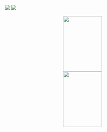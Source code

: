 <div>
  <div>
    <a href = "mailto:mariateguedes@gmail.com"><img src="https://img.shields.io/badge/-Gmail-%23333?style=for-the-badge&logo=gmail&logoColor=white" target="_blank"></a>
    <a href="https://www.linkedin.com/in/mariateguedes/" target="_blank"><img src="https://img.shields.io/badge/-LinkedIn-%230077B5?style=for-the-badge&logo=linkedin&logoColor=white" target="_blank"></a> 
  </div>
  <br>
  <div align="center">
    <a href="https://github.com/mariateguedes">
    <img height="180em" width="50%" src="https://github-readme-stats.vercel.app/api?username=mariateguedes&show_icons=true&theme=dracula&include_all_commits=true&count_private=true"/>
    <img height="180em" width="50%" src="https://github-readme-stats.vercel.app/api/top-langs/?username=mariateguedes&layout=compact&langs_count=7&theme=dracula"/> 
  </div>
</div>
